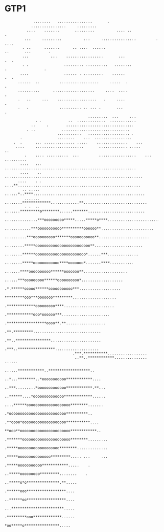 # GTP1

                 ........   ................       .                                                          
                ................     .........                                                                
              ....    .......       .........          .... ..                      .                         
             ...     .........          ...     ................         .        ....                        
            . ..      .......      .. ....  ......                        ..       ...        .               
            ...          ...    .................       ...                .  .                               
            . .                ......... ..........   ........                .                 .             
           ....                ...... . .........    ......                        .  .                       
          ......  ..         ..................     .....  .                      .                           
          ..........      ...................     ....  ....                               .                  
          .   ..     ...    ..................   .     ....                                .                  
          .   .              .......... .. ... .       ...                                .                   
                                          .........  ...     ...                                              
                  . .            ..  .............  ............                                              
                ..     .        ...............................                                               
              . ..            ...............................                                                 
                            ...........   ................... .                                               
           .                ........    ...  .................                                                
        .  .      ... .............. .....    ..............    ...                                           
         ....     ......................       ............. .....              ..                   
             .    .... ..........  ...         .................    ...  ..........                   
           ....   ...   ............................................................                          
           ....    .. ...............................................................                         
          ....    . .  ....**........................................................                         
            .. ..... ......*..****...................................................                         
             ....... ........*************.............**.............................                        
             . .  .. .......*********o********......*******..........................                         
             ...............***ooooooooo*****.....*****o****.........................                         
                ............***ooooooooooo**********oooooo**........................                         
                  ..........***oooooooooo*******ooooooooooo**.......................                          
                    .........*****ooooooooooooooooooooooooo**......................                           
                      ........******ooooooooooooooooooooooo*......***..............                           
                       ........*****oooooooooooo****ooooooo*.......****...........                            
                         .......****oooooooooo******ooooooo**....................                             
                          ......***ooooooooo******oooooooooo*...................                              
                           .*.******ooooo******ooooooooooo***...................                              
                            *********ooo***ooooooo*********....................                               
                            .*************ooooooooo****.......................                                
                             .************ooo*oooooo***......................                                 
                              .******************oooo**.**..................                                  
                               .**.*********...............................                                   
                                .**..****************.......................                                  
                                 .***..*****************....................                                  
                                   .***.***********..................                                         
                                    ..**..************............... ......                                  
                                      ......************..*******************..                               
                                        ..*...********..*ooooooooooo************....                          
                                         ..***.........*ooooooooooooo************.**...                       
                                          ..******....*oooooooooooooo*************......                      
                                           ....******oooooooooooooooooooo********.......                      
                                              .*oooooooooooooooooooooooooo**********..                        
                                               .**oooo*oooooooooooooooooooo***********....                    
                                                **ooo**ooooooooooooooooooooooo************..                  
                                                .*******oooooooooooooooooooooo********.........               
                                                .*****ooooooooooooooooooo********..............               
                                                .*****ooooooooooooooo*********..... ...     ...               
                                                .*****ooooooooooo************.....    .                       
                                                ..*****ooooooooo*********........    .                        
                                                ..*****o*o***************.**.....                             
                                                .******ooo******************....                              
                                               ..******oo******************....                               
                                              ...************************.....                                
                                             .*********ooo*************......                                 
                                             *oo*****o****************.....                                   
